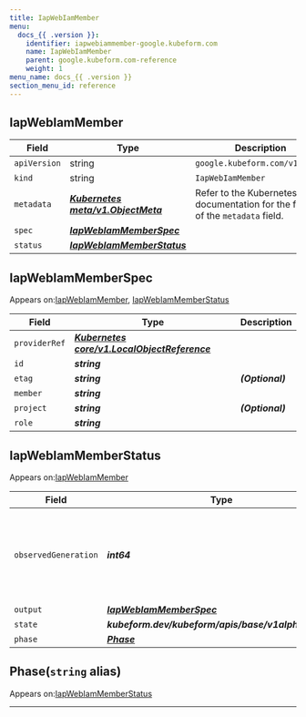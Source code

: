 ```yaml
---
title: IapWebIamMember
menu:
  docs_{{ .version }}:
    identifier: iapwebiammember-google.kubeform.com
    name: IapWebIamMember
    parent: google.kubeform.com-reference
    weight: 1
menu_name: docs_{{ .version }}
section_menu_id: reference
---
```


## IapWebIamMember
| Field | Type | Description |
| ------ | ----- | ----------- |
| `apiVersion` | string | `google.kubeform.com/v1alpha1` |
|    `kind` | string | `IapWebIamMember` |
| `metadata` | ***[Kubernetes meta/v1.ObjectMeta](https://v1-18.docs.kubernetes.io/docs/reference/generated/kubernetes-api/v1.18/#objectmeta-v1-meta)***|Refer to the Kubernetes API documentation for the fields of the `metadata` field.|
| `spec` | ***[IapWebIamMemberSpec](#iapwebiammemberspec)***||
| `status` | ***[IapWebIamMemberStatus](#iapwebiammemberstatus)***||
## IapWebIamMemberSpec

Appears on:[IapWebIamMember](#iapwebiammember), [IapWebIamMemberStatus](#iapwebiammemberstatus)

| Field | Type | Description |
| ------ | ----- | ----------- |
| `providerRef` | ***[Kubernetes core/v1.LocalObjectReference](https://v1-18.docs.kubernetes.io/docs/reference/generated/kubernetes-api/v1.18/#localobjectreference-v1-core)***||
| `id` | ***string***||
| `etag` | ***string***| ***(Optional)*** |
| `member` | ***string***||
| `project` | ***string***| ***(Optional)*** |
| `role` | ***string***||
## IapWebIamMemberStatus

Appears on:[IapWebIamMember](#iapwebiammember)

| Field | Type | Description |
| ------ | ----- | ----------- |
| `observedGeneration` | ***int64***| ***(Optional)*** Resource generation, which is updated on mutation by the API Server.|
| `output` | ***[IapWebIamMemberSpec](#iapwebiammemberspec)***| ***(Optional)*** |
| `state` | ***kubeform.dev/kubeform/apis/base/v1alpha1.State***| ***(Optional)*** |
| `phase` | ***[Phase](#phase)***| ***(Optional)*** |
## Phase(`string` alias)

Appears on:[IapWebIamMemberStatus](#iapwebiammemberstatus)

---
